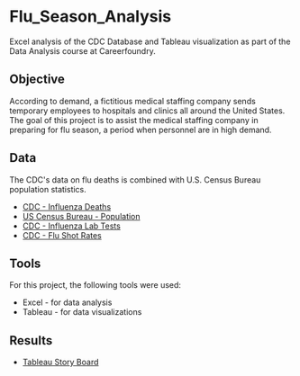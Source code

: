 # Flu_Season_Analysis

Excel analysis of the CDC Database and Tableau visualization as part of the Data Analysis course at Careerfoundry.

## Objective
According to demand, a fictitious medical staffing company sends temporary employees to hospitals and clinics all around the United States. The goal of this project is to assist the medical staffing company in preparing for flu season, a period when personnel are in high demand.

## Data
The CDC's data on flu deaths is combined with U.S. Census Bureau population statistics.
* [CDC - Influenza Deaths](https://coach-courses-us.s3.amazonaws.com/public/courses/da_program/CDC_Influenza_Deaths_edited.xlsx)
* [US Census Bureau - Population](https://coach-courses-us.s3.amazonaws.com/public/courses/data-immersion/A1-A2_Influenza_Project/Census_Population_transformed_202101.csv)
* [CDC - Influenza Lab Tests](https://images.careerfoundry.com/public/courses/data-immersion/A1-A2_Influenza_Project/CDC_Lab_Tests.xlsx)
* [CDC - Flu Shot Rates](https://images.careerfoundry.com/public/courses/data-immersion/A1-A2_Influenza_Project/NIS_Flu_Shot_Survey_reduced.xlsx)

## Tools
For this project, the following tools were used:
* Excel - for data analysis
* Tableau - for data visualizations

## Results
* [Tableau Story Board](https://public.tableau.com/views/PreparingforInfluenzaSeason_16566313937940/PreparingforInfluenzaSeason?:language=en-US&:display_count=n&:origin=viz_share_link)
